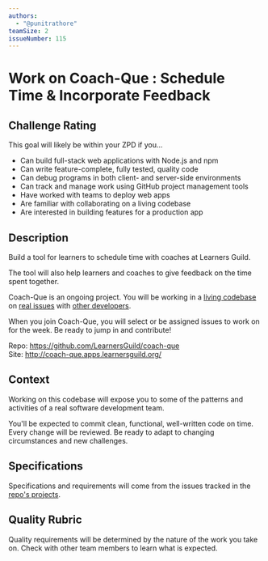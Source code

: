 ```yaml
---
authors:
  - "@punitrathore"
teamSize: 2
issueNumber: 115
---
```


# Work on Coach-Que : Schedule Time & Incorporate Feedback

## Challenge Rating

This goal will likely be within your ZPD if you...

- Can build full-stack web applications with Node.js and npm
- Can write feature-complete, fully tested, quality code
- Can debug programs in both client- and server-side environments
- Can track and manage work using GitHub project management tools
- Have worked with teams to deploy web apps
- Are familiar with collaborating on a living codebase
- Are interested in building features for a production app

## Description

Build a tool for learners to schedule time with coaches at Learners Guild.

The tool will also help learners and coaches to give feedback on the time spent together.

Coach-Que is an ongoing project. You will be working in a [living codebase](https://github.com/GuildCrafts/coach-que/commits/master) on [real issues](https://github.com/GuildCrafts/coach-que/issues) with [other developers](https://github.com/GuildCrafts/coach-que/graphs/contributors).

When you join Coach-Que, you will select or be assigned issues to work on for the week. Be ready to jump in and contribute!

Repo: https://github.com/LearnersGuild/coach-que
<br>Site: http://coach-que.apps.learnersguild.org/

## Context

Working on this codebase will expose you to some of the patterns and activities of a real software development team.

You'll be expected to commit clean, functional, well-written code on time. Every change will be reviewed. Be ready to adapt to changing circumstances and new challenges.

## Specifications

Specifications and requirements will come from the issues tracked in the [repo's projects](https://github.com/GuildCrafts/coach-que/projects).

## Quality Rubric

Quality requirements will be determined by the nature of the work you take on. Check with other team members to learn what is expected.
